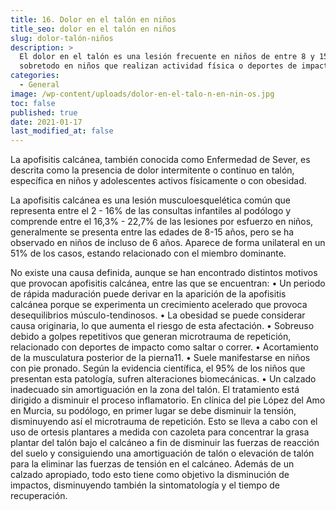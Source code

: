```yaml
---
title: 16. Dolor en el talón en niños
title_seo: dolor en el talón en niños
slug: dolor-talón-niños
description: >
  El dolor en el talón es una lesión frecuente en niños de entre 8 y 15 años,
  sobretodo en niños que realizan actividad física o deportes de impacto.
categories:
  - General
image: /wp-content/uploads/dolor-en-el-talo-n-en-nin-os.jpg
toc: false
published: true
date: 2021-01-17
last_modified_at: false
---
```

La apofisitis calcánea, también conocida como Enfermedad de Sever, es descrita como la presencia de dolor intermitente o continuo en talón, específica en niños y adolescentes activos físicamente o con obesidad.

La apofisitis calcánea es una lesión musculoesquelética común que representa entre el 2 - 16% de las consultas infantiles al podólogo y comprende entre el 16,3% - 22,7% de las lesiones por esfuerzo en niños, generalmente se presenta entre las edades de 8-15 años, pero se ha observado en niños de incluso de 6 años. Aparece de forma unilateral en un 51% de los casos, estando relacionado con el miembro dominante.

No existe una causa definida, aunque se han encontrado distintos motivos que provocan apofisitis calcánea, entre las que se encuentran:
•	Un periodo de rápida maduración puede derivar en la aparición de la apofisitis calcánea porque se experimenta un crecimiento acelerado que provoca desequilibrios músculo-tendinosos.
•	La obesidad se puede considerar causa originaria, lo que aumenta el riesgo de esta afectación.
•	Sobreuso debido a golpes repetitivos que generan microtrauma de repetición, relacionado con deportes de impacto como saltar o correr.
•	Acortamiento de la musculatura posterior de la pierna11.
•	Suele manifestarse en niños con pie pronado. Según la evidencia científica, el 95% de los niños que presentan esta patología, sufren alteraciones biomecánicas.
•	Un calzado inadecuado sin amortiguación en la zona del talón.
El tratamiento está dirigido a disminuir el proceso inflamatorio. En clínica del pie López del Amo en Murcia, su podólogo, en primer lugar se debe disminuir la tensión, disminuyendo así el microtrauma de repetición. Esto se lleva a cabo con el uso de ortesis plantares a medida con cazoleta para concentrar la grasa plantar del talón bajo el calcáneo a fin de disminuir las fuerzas de reacción del suelo y consiguiendo una amortiguación de talón o elevación de talón para la eliminar las fuerzas de tensión en el calcáneo. Además de un calzado apropiado, todo esto tiene como objetivo la disminución de impactos, disminuyendo también la sintomatología y el tiempo de recuperación. 